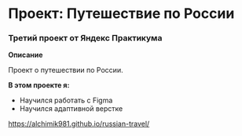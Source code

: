 # Проект: Путешествие по России

### Третий проект от Яндекс Практикума

**Описание**

Проект о путешествии по России.

**В этом проекте я:**
 * Научился работать с Figma
 * Научился адаптивной верстке


https://alchimik981.github.io/russian-travel/
